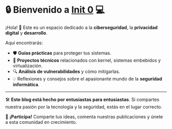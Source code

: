 # 🔒 Bienvenido a **[Init 0](#)**  💻  

¡Hola! 👋 Este es un espacio dedicado a la **ciberseguridad**, la **privacidad digital** y  **desarrollo**.

Aquí encontrarás:  

- 🛡️ **Guías prácticas** para proteger tus sistemas.  
- 🧩 **Proyectos técnicos** relacionados con kernel, sistemas embebidos y virtualización.  
- 🔍 **Análisis de vulnerabilidades** y cómo mitigarlas.  
- 💡 Reflexiones y consejos sobre el apasionante mundo de la **seguridad informática**.  

---

🛠️ **Este blog está hecho por entusiastas para entusiastas**. Si compartes nuestra pasión por la tecnología y la seguridad, estás en el lugar correcto.  

💬 **¡Participa!** Comparte tus ideas, comenta nuestras publicaciones y únete a esta comunidad en crecimiento.  